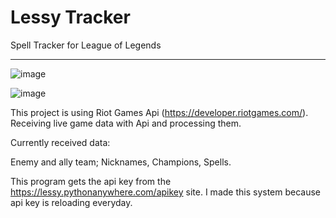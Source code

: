 # Lessy Tracker
Spell Tracker for League of Legends

-----

![image](https://github.com/Lessyzz/Lessy-Tracker/assets/102208615/37a4b9cc-aa43-4c0b-8cef-44a2af6e7403)

![image](https://github.com/Lessyzz/Lessy-Tracker/assets/102208615/bdfcb6f6-46bd-4315-9753-2c8c71ec330d)


This project is using Riot Games Api (https://developer.riotgames.com/).
Receiving live game data with Api and processing them.

Currently received data:

Enemy and ally team; Nicknames, Champions, Spells.

This program gets the api key from the https://lessy.pythonanywhere.com/apikey site. I made this system because api key is reloading everyday.
